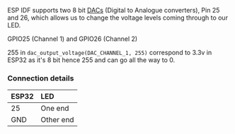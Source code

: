 ESP IDF supports two 8 bit [DACs](https://docs.espressif.com/projects/esp-idf/en/stable/esp32/api-reference/peripherals/dac.html) (Digital to Analogue converters), Pin 25 and 26, which allows us to change the voltage levels coming through to our LED.    
    
GPIO25 (Channel 1) and GPIO26 (Channel 2)    

255 in `dac_output_voltage(DAC_CHANNEL_1, 255)` correspond to 3.3v in ESP32 as it's 8 bit hence 255 and can go all the way to 0.

### Connection details   
   
| ESP32 | LED |    
|:--------|:--------|    
| 25   | One end  |      
| GND   | Other end  |  